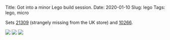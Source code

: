 Title: Got into a minor Lego build session.
Date: 2020-01-10
Slug: lego
Tags: lego, micro

Sets [21309](https://www.lego.com/en-us/product/lego-nasa-apollo-saturn-v-21309) (strangely missing from the UK store) and [10266](https://www.lego.com/en-gb/product/nasa-apollo-11-lunar-lander-10266).

<img src="/media/images/2020-01-10 lego/boxes.jpg" />

<img src="/media/images/2020-01-10 lego/saturn v.jpg" />

<img src="/media/images/2020-01-10 lego/lunar lander.jpg" />
